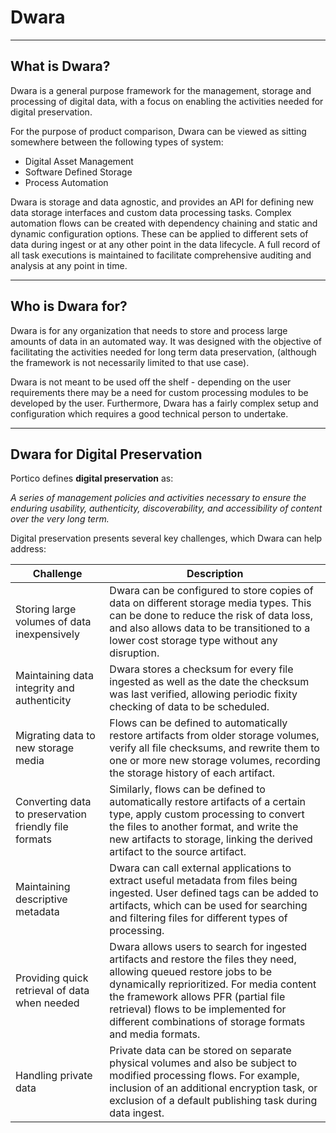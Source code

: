 # Dwara

--------------
What is Dwara?
--------------

Dwara is a general purpose framework for the management, storage and processing of digital data, with a focus on enabling the activities needed for digital preservation. 

For the purpose of product comparison, Dwara can be viewed as sitting somewhere between the following types of system:

* Digital Asset Management
* Software Defined Storage
* Process Automation

Dwara is storage and data agnostic, and provides an API for defining new data storage interfaces and custom data processing tasks. Complex automation flows can be created with dependency chaining and static and dynamic configuration options. These can be applied to different sets of data during ingest or at any other point in the data lifecycle. A full record of all task executions is maintained to facilitate comprehensive auditing and analysis at any point in time.

-----------------
Who is Dwara for?
-----------------

Dwara is for any organization that needs to store and process large amounts of data in an automated way. It was designed with the objective of facilitating the activities needed for long term data preservation, (although the framework is not necessarily limited to that use case). 

Dwara is not meant to be used off the shelf - depending on the user requirements there may be a need for custom processing modules to be developed by the user. Furthermore, Dwara has a fairly complex setup and configuration which requires a good technical person to undertake. 

------------------------------
Dwara for Digital Preservation 
------------------------------

Portico defines **digital preservation** as:

   *A series of management policies and activities necessary to ensure the enduring usability, authenticity, discoverability, and accessibility of content over the very long term.*

Digital preservation presents several key challenges, which Dwara can help address:

| Challenge                                             | Description                                                                                                                                                                                                                                                                                                     |
|-------------------------------------------------------|-----------------------------------------------------------------------------------------------------------------------------------------------------------------------------------------------------------------------------------------------------------------------------------------------------------------|
| Storing large volumes of data inexpensively           | Dwara can be configured to store copies of data on different storage media types. This can be done to reduce the risk of data loss, and also allows data to be transitioned to a lower cost storage type without any disruption.                                                                                |
| Maintaining data integrity and authenticity           | Dwara stores a checksum for every file ingested as well as the date the checksum was last verified, allowing periodic fixity checking of data to be scheduled.                                                                                                                                                  |
| Migrating data to new storage media                   | Flows can be defined to automatically restore artifacts from older storage volumes, verify all file checksums, and rewrite them to one or more new storage volumes, recording the storage history of each artifact.                                                                                             |
| Converting data to preservation friendly file formats | Similarly, flows can be defined to automatically restore artifacts of a certain type, apply custom processing to convert the files to another format, and write the new artifacts to storage, linking the derived artifact to the source artifact.                                                              |
| Maintaining descriptive metadata                      | Dwara can call external applications to extract useful metadata from files being ingested. User defined tags can be added to artifacts, which can be used for searching and filtering files for different types of processing.                                                                                  |
| Providing quick retrieval of data when needed         | Dwara allows users to search for ingested artifacts and restore the files they need, allowing queued restore jobs to be dynamically reprioritized. For media content the framework allows PFR (partial file retrieval) flows to be implemented for different combinations of storage formats and media formats. |
| Handling private data                                 | Private data can be stored on separate physical volumes and also be subject to modified processing flows. For example, inclusion of an additional encryption task, or exclusion of a default publishing task during data ingest.                                                                                |



